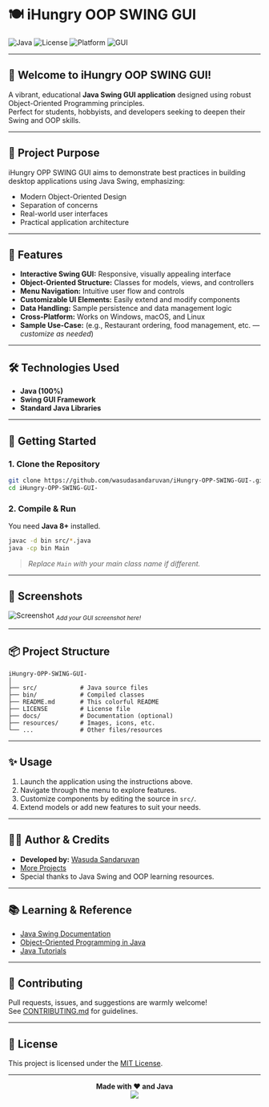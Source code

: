 # 🍽️ iHungry OOP SWING GUI

![Java](https://img.shields.io/badge/Java-100%25-blue.svg)
![License](https://img.shields.io/badge/License-MIT-green.svg)
![Platform](https://img.shields.io/badge/Platform-Windows%20%7C%20Mac%20%7C%20Linux-orange.svg)
![GUI](https://img.shields.io/badge/Swing-GUI-red.svg)

---

## 🎉 Welcome to **iHungry OOP SWING GUI**!

A vibrant, educational **Java Swing GUI application** designed using robust Object-Oriented Programming principles.  
Perfect for students, hobbyists, and developers seeking to deepen their Swing and OOP skills.

---

## 📖 Project Purpose

iHungry OPP SWING GUI aims to demonstrate best practices in building desktop applications using Java Swing, emphasizing:

- Modern Object-Oriented Design
- Separation of concerns
- Real-world user interfaces
- Practical application architecture

---

## 🌈 Features

- **Interactive Swing GUI:** Responsive, visually appealing interface
- **Object-Oriented Structure:** Classes for models, views, and controllers
- **Menu Navigation:** Intuitive user flow and controls
- **Customizable UI Elements:** Easily extend and modify components
- **Data Handling:** Sample persistence and data management logic
- **Cross-Platform:** Works on Windows, macOS, and Linux
- **Sample Use-Case:** (e.g., Restaurant ordering, food management, etc. — _customize as needed_)

---

## 🛠️ Technologies Used

- **Java (100%)**
- **Swing GUI Framework**
- **Standard Java Libraries**

---

## 🚀 Getting Started

### 1. **Clone the Repository**

```bash
git clone https://github.com/wasudasandaruvan/iHungry-OPP-SWING-GUI-.git
cd iHungry-OPP-SWING-GUI-
```

### 2. **Compile & Run**

You need **Java 8+** installed.

```bash
javac -d bin src/*.java
java -cp bin Main
```
> _Replace `Main` with your main class name if different._

---

## 🎨 Screenshots

![Screenshot](https://user-images.githubusercontent.com/your-username/your-screenshot.png)
<sub>_Add your GUI screenshot here!_</sub>

---

## 📦 Project Structure

```plaintext
iHungry-OPP-SWING-GUI-
│
├── src/            # Java source files
├── bin/            # Compiled classes
├── README.md       # This colorful README
├── LICENSE         # License file
├── docs/           # Documentation (optional)
├── resources/      # Images, icons, etc.
└── ...             # Other files/resources
```

---

## ✨ Usage

1. Launch the application using the instructions above.
2. Navigate through the menu to explore features.
3. Customize components by editing the source in `src/`.
4. Extend models or add new features to suit your needs.

---

## 🧑‍💻 Author & Credits

- **Developed by:** [Wasuda Sandaruvan](https://github.com/wasudasandaruvan)
- [More Projects](https://github.com/wasudasandaruvan?tab=repositories)
- Special thanks to Java Swing and OOP learning resources.

---

## 📚 Learning & Reference

- [Java Swing Documentation](https://docs.oracle.com/javase/8/docs/api/javax/swing/package-summary.html)
- [Object-Oriented Programming in Java](https://www.oracle.com/java/technologies/javase/oop.html)
- [Java Tutorials](https://docs.oracle.com/javase/tutorial/)

---

## 🤝 Contributing

Pull requests, issues, and suggestions are warmly welcome!  
See [CONTRIBUTING.md](CONTRIBUTING.md) for guidelines.

---

## 📄 License

This project is licensed under the [MIT License](LICENSE).

---

<div align="center">
  <b>Made with ❤️ and Java</b>
  <br>
  <img src="https://img.shields.io/badge/Java-Swing-blue?style=for-the-badge">
</div>

